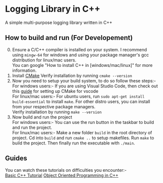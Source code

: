 # Logging Library in C++
A simple multi-purpose logging library written in C++

## How to build and run (For Developement)
0) Ensure a C/C++ compiler is installed on your system. I recommend using `mingw-64` for windows and using your package manager's gcc distribution for linux/mac users.<br>
   You can google "How to install C++ in [windows/mac/linux]" for more information.
1) Install [CMake](https://cmake.org/download/) Verify installation by running `cmake --version`
2) Now you need to setup your build system, to do so follow these steps:-<br>
   For windows users:- If you are using Visual Studio Code, then check out this [guide](https://www.youtube.com/watch?v=gGxi500Q5uE) for setting up CMake for vscode<br>
   For linux/mac users:- For ubuntu users, run `sudo apt-get install build-essential` to install `make`. For other distro users, you can install from your respective package managers.<br>
   Verify installation by running `make --version`
3) Now build and run the project<br>
   For windows users:- You can use the run button in the taskbar to build and run the project.<br>
   For linux/mac users:- Make a new folder `build` in the root directory of project. Cd into `build` and run `cmake ..` to setup makefiles. Run `make` to build the project. Then finally run the executable with `./main`.

## Guides
You can watch these tutorials on difficulties you encounter:-<br>
[Basic C++ Tutorial](https://youtu.be/ZzaPdXTrSb8?si=9mSDgnZkk27p14nu)
[Object Oriented Programming in C++](https://youtu.be/_8H2n0nDfd4?si=PrmR5flzMUQIvaHL)<br>          
